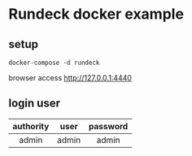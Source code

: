 # Rundeck docker example

## setup

```
docker-compose -d rundeck
```
browser access 
http://127.0.0.1:4440

## login user 

| authority | user | password |
|:-:|:-:|:-:|
| admin | admin | admin |


